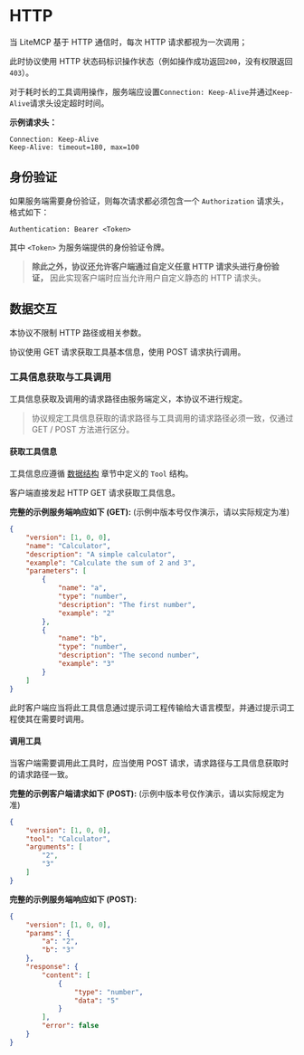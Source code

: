 # HTTP

当 LiteMCP 基于 HTTP 通信时，每次 HTTP 请求都视为一次调用；

此时协议使用 HTTP 状态码标识操作状态（例如操作成功返回`200`，没有权限返回`403`）。

对于耗时长的工具调用操作，服务端应设置`Connection: Keep-Alive`并通过`Keep-Alive`请求头设定超时时间。

**示例请求头：**

```text
Connection: Keep-Alive
Keep-Alive: timeout=180, max=100
```



## 身份验证

如果服务端需要身份验证，则每次请求都必须包含一个 `Authorization` 请求头，格式如下：

```text
Authentication: Bearer <Token>
```

其中 `<Token>` 为服务端提供的身份验证令牌。

> **除此之外，协议还允许客户端通过自定义任意 HTTP 请求头进行身份验证，** 因此实现客户端时应当允许用户自定义静态的 HTTP 请求头。


## 数据交互

本协议不限制 HTTP 路径或相关参数。

协议使用 GET 请求获取工具基本信息，使用 POST 请求执行调用。

### 工具信息获取与工具调用

工具信息获取及调用的请求路径由服务端定义，本协议不进行规定。

> 协议规定工具信息获取的请求路径与工具调用的请求路径必须一致，仅通过 GET / POST 方法进行区分。

#### 获取工具信息


工具信息应遵循 [数据结构]() 章节中定义的 `Tool` 结构。

客户端直接发起 HTTP GET 请求获取工具信息。

**完整的示例服务端响应如下 (GET):** (示例中版本号仅作演示，请以实际规定为准)

```json
{
    "version": [1, 0, 0],
    "name": "Calculator",
    "description": "A simple calculator",
    "example": "Calculate the sum of 2 and 3",
    "parameters": [
        {
            "name": "a",
            "type": "number",
            "description": "The first number",
            "example": "2"
        },
        {
            "name": "b",
            "type": "number",
            "description": "The second number",
            "example": "3"
        }
    ]
}
```

此时客户端应当将此工具信息通过提示词工程传输给大语言模型，并通过提示词工程使其在需要时调用。

#### 调用工具

当客户端需要调用此工具时，应当使用 POST 请求，请求路径与工具信息获取时的请求路径一致。

**完整的示例客户端请求如下 (POST):** (示例中版本号仅作演示，请以实际规定为准)

```json
{
    "version": [1, 0, 0],
    "tool": "Calculator",
    "arguments": [
        "2",
        "3"
    ]
}
```

**完整的示例服务端响应如下 (POST):**

```json
{
    "version": [1, 0, 0],
    "params": {
        "a": "2",
        "b": "3"
    },
    "response": {
        "content": [
            {
                "type": "number",
                "data": "5"
            }
        ],
        "error": false
    }
}
```

